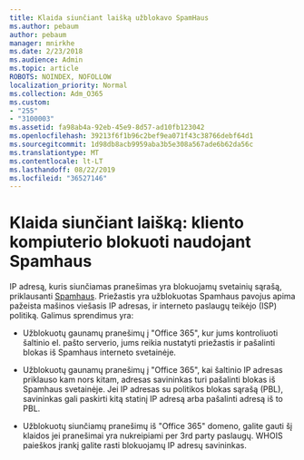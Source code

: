 ```yaml
---
title: Klaida siunčiant laišką užblokavo SpamHaus
ms.author: pebaum
author: pebaum
manager: mnirkhe
ms.date: 2/23/2018
ms.audience: Admin
ms.topic: article
ROBOTS: NOINDEX, NOFOLLOW
localization_priority: Normal
ms.collection: Adm_O365
ms.custom:
- "255"
- "3100003"
ms.assetid: fa98ab4a-92eb-45e9-8d57-ad10fb123042
ms.openlocfilehash: 39213f6f1b96c2bef9ea071f43c38766debf64d1
ms.sourcegitcommit: 1d98db8acb9959aba3b5e308a567ade6b62da56c
ms.translationtype: MT
ms.contentlocale: lt-LT
ms.lasthandoff: 08/22/2019
ms.locfileid: "36527146"
---
```

# <a name="error-sending-email-client-host-blocked-using-spamhaus"></a>Klaida siunčiant laišką: kliento kompiuterio blokuoti naudojant Spamhaus

IP adresą, kuris siunčiamas pranešimas yra blokuojamų svetainių sąrašą, priklausanti [Spamhaus](https://go.microsoft.com/fwlink/p/?linkid=123245). Priežastis yra užblokuotas Spamhaus pavojus apima pažeista mašinos viešasis IP adresas, ir interneto paslaugų teikėjo (ISP) politiką. Galimus sprendimus yra:
  
- Užblokuotų gaunamų pranešimų į "Office 365", kur jums kontroliuoti šaltinio el. pašto serverio, jums reikia nustatyti priežastis ir pašalinti blokas iš Spamhaus interneto svetainėje.

- Užblokuotų gaunamų pranešimų į "Office 365", kai šaltinio IP adresas priklauso kam nors kitam, adresas savininkas turi pašalinti blokas iš Spamhaus svetainėje. Jei IP adresas su politikos blokas sąrašą (PBL), savininkas gali paskirti kitą statinį IP adresą arba pašalinti adresą iš to PBL.

- Užblokuotų siunčiamų pranešimų iš "Office 365" domeno, galite gauti šį klaidos jei pranešimai yra nukreipiami per 3rd party paslaugų. WHOIS paieškos įrankį galite rasti blokuojamų IP adresų savininkas.
